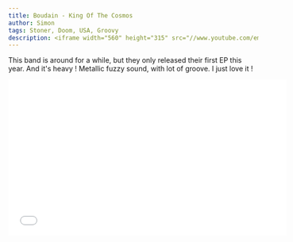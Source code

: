 ```yaml
---
title: Boudain - King Of The Cosmos
author: Simon
tags: Stoner, Doom, USA, Groovy
description: <iframe width="560" height="315" src="//www.youtube.com/embed/CcWFtmQbR3o" frameborder="0" allowfullscreen></iframe>
---
```


This band is around for a while, but they only released their first EP this year. And it's heavy ! Metallic fuzzy sound, with lot of groove. I just love it !  

<iframe width="560" height="315" src="//www.youtube.com/embed/CcWFtmQbR3o" frameborder="0" allowfullscreen></iframe>
